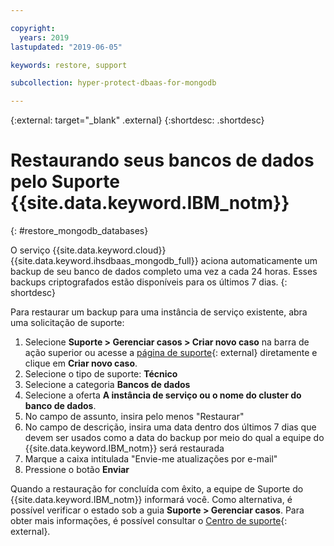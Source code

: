 ```yaml
---

copyright:
  years: 2019
lastupdated: "2019-06-05"

keywords: restore, support

subcollection: hyper-protect-dbaas-for-mongodb

---
```


{:external: target="_blank" .external}
{:shortdesc: .shortdesc}


# Restaurando seus bancos de dados pelo Suporte {{site.data.keyword.IBM_notm}}
{: #restore_mongodb_databases}

O serviço {{site.data.keyword.cloud}} {{site.data.keyword.ihsdbaas_mongodb_full}} aciona automaticamente um backup de seu banco de dados completo uma vez a cada 24 horas. Esses backups criptografados estão disponíveis para os últimos 7 dias.
{: shortdesc}

Para restaurar um backup para uma instância de serviço existente, abra uma solicitação de suporte:
1. Selecione **Suporte > Gerenciar casos > Criar novo caso** na barra de ação superior ou acesse a [página de suporte](https://cloud.ibm.com/unifiedsupport/cases/manage){: external} diretamente e clique em **Criar novo caso**.
2. Selecione o tipo de suporte: **Técnico**
3. Selecione a categoria **Bancos de dados**
4. Selecione a oferta **A instância de serviço ou o nome do cluster do banco de dados**.
5. No campo de assunto, insira pelo menos "Restaurar"
6. No campo de descrição, insira uma data dentro dos últimos 7 dias que devem ser usados como a data do backup por meio do qual a equipe do {{site.data.keyword.IBM_notm}} será restaurada  
7. Marque a caixa intitulada "Envie-me atualizações por e-mail"
8. Pressione o botão **Enviar**

Quando a restauração for concluída com êxito, a equipe de Suporte do {{site.data.keyword.IBM_notm}} informará você. Como alternativa, é possível verificar o estado sob a guia **Suporte > Gerenciar casos**. Para obter mais informações, é possível consultar o [Centro de suporte](https://cloud.ibm.com/unifiedsupport/supportcenter){: external}.
